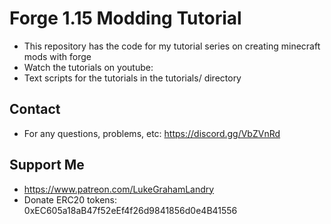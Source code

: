 # Forge 1.15 Modding Tutorial 
- This repository has the code for my tutorial series on creating minecraft mods with forge
- Watch the tutorials on youtube: 
- Text scripts for the tutorials in the tutorials/ directory 

## Contact
- For any questions, problems, etc: https://discord.gg/VbZVnRd

## Support Me
- https://www.patreon.com/LukeGrahamLandry
- Donate ERC20 tokens: 0xEC605a18aB47f52eEf4f26d9841856d0e4B41556
 
